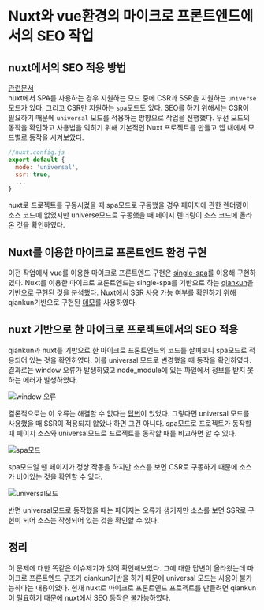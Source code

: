 # Nuxt와 vue환경의 마이크로 프론트엔드에서의 SEO 작업

## nuxt에서의 SEO 적용 방법
[관련문서](https://nuxtjs.org/docs/2.x/configuration-glossary/configuration-mode)<br>
nuxt에서 SPA를 사용하는 경우 지원하는 모드 중에 CSR과 SSR을 지원하는 `universe` 모드가 있다. 그리고 CSR만 지원하는 `spa`모드도 있다. SEO를 하기 위해서는 CSR이 필요하기 때문에 `universal` 모드를 적용하는 방향으로 작업을 진행했다. 우선 모드의 동작을 확인하고 사용법을 익히기 위해 기본적인 Nuxt 프로젝트를 만들고 앱 내에서 모드별로 동작을 시켜보았다. 

```vue.js
//nuxt.config.js
export default {
  mode: 'universal',
  ssr: true,
  ...
}
  ```

nuxt로 프로젝트를 구동시켰을 때 spa모드로 구동했을 경우 페이지에 관한 렌더링이 소스 코드에 없었지만 universe모드로 구동했을 때 페이지 렌더링이 소스 코드에 올라온 것을 확인하였다.


## Nuxt를 이용한 마이크로 프론트엔드 환경 구현
이전 작업에서 vue를 이용한 마이크로 프론트엔드 구현은 [single-spa](https://github.com/single-spa/single-spa)를 이용해 구현하였다. Nuxt를 이용한 마이크로 프론트엔드는 single-spa를 기반으로 하는 [qiankun](https://qiankun.umijs.org/guide)을 기반으로 구현된 것을 분석했다. Nuxt에서 SSR 사용 가능 여부를 확인하기 위해 qiankun기반으로 구현된 [데모](https://github.com/FEMessage/nuxt-micro-frontend)를 사용하였다.

## nuxt 기반으로 한 마이크로 프로젝트에서의 SEO 적용
qiankun과 nuxt를 기반으로 한 마이크로 프론트엔드의 코드를 살펴보니 spa모드로 적용되어 있는 것을 확인하였다. 이를 universal 모드로 변경했을 때 동작을 확인하였다. 결과로는 window 오류가 발생하였고 node_module에 있는 파일에서 정보를 받지 못하는 에러가 발생하였다.

![window 오류](https://github.com/jskim16/Nuxt-micro-frontend/blob/main/img/window-is-not-defined.PNG)

결론적으로는 이 오류는 해결할 수 없다는 [답변](https://github.com/umijs/qiankun/issues/772)이 있었다. 그렇다면 universal 모드를 사용했을 때 SSR이 적용되지 않았나 하면 그건 아니다. spa모드로 프로젝트가 동작할 때 페이지 소스와 universal모드로 프로젝트를 동작할 때를 비교하면 알 수 있다.

![spa모드]()

spa모드일 땐 페이지가 정상 작동을 하지만 소스를 보면 CSR로 구동하기 때문에 소스가 비어있는 것을 확인할 수 있다.

![universal모드]()

반면 universal모드로 동작했을 때는 페이지는 오류가 생기지만 소스를 보면 SSR로 구현이 되어 소스는 작성되어 있는 것을 확인할 수 있다.

## 정리
이 문제에 대한 똑같은 이슈제기가 있어 확인해보았다.
그에 대한 답변이 올라왔는데 마이크로 프론트엔드 구조가 qiankun기반을 하기 때문에 universal 모드는 사용이 불가능하다는 내용이었다.
현재 nuxt로 마이크로 프론트엔드 프로젝트를 만들려면 qiankun이 필요하기 때문에 nuxt에서 SEO 동작은 불가능하였다.
